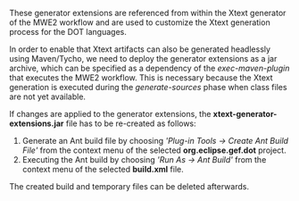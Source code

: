 These generator extensions are referenced from within the Xtext generator of the MWE2 workflow and are used to customize the Xtext generation process for the DOT languages.

In order to enable that Xtext artifacts can also be generated headlessly using Maven/Tycho, we need to deploy the generator extensions as a jar archive, which can be specified as a dependency of the *exec-maven-plugin* that executes the MWE2 workflow. This is necessary because the Xtext generation is executed
during the *generate-sources* phase when class files are not yet available.

If changes are applied to the generator extensions, the **xtext-generator-extensions.jar** file has to
be re-created as follows:
1. Generate an Ant build file by choosing *'Plug-in Tools -> Create Ant Build File'* from the context menu
of the selected **org.eclipse.gef.dot** project.
2. Executing the Ant build by choosing *'Run As -> Ant Build'* from the context menu of the selected **build.xml** file.

The created build and temporary files can be deleted afterwards.